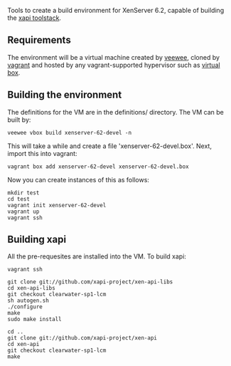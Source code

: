 Tools to create a build environment for XenServer 6.2, capable of building
the [xapi toolstack](https://github.com/xapi-project/xen-api).

Requirements
------------

The environment will be a virtual machine created by
[veewee](https://github.com/jedi4ever/veewee),
cloned by [vagrant](http://www.vagrantup.com/)
and hosted by any vagrant-supported hypervisor
such as [virtual box](http://virtualbox.org/).

Building the environment
------------------------

The definitions for the VM are in the definitions/ directory. The
VM can be built by:

```
veewee vbox build xenserver-62-devel -n
```

This will take a while and create a file 'xenserver-62-devel.box'.
Next, import this into vagrant:

```
vagrant box add xenserver-62-devel xenserver-62-devel.box 
```

Now you can create instances of this as follows:

```
mkdir test
cd test
vagrant init xenserver-62-devel
vagrant up
vagrant ssh
```

Building xapi
-------------

All the pre-requesites are installed into the VM. To build xapi:

```
vagrant ssh

git clone git://github.com/xapi-project/xen-api-libs
cd xen-api-libs
git checkout clearwater-sp1-lcm
sh autogen.sh
./configure
make
sudo make install

cd ..
git clone git://github.com/xapi-project/xen-api
cd xen-api
git checkout clearwater-sp1-lcm
make
```

